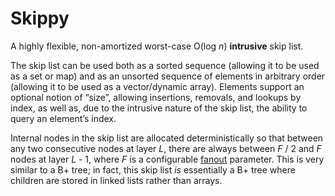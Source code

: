 Skippy
======

A highly flexible, non-amortized worst-case O(log *n*) **intrusive** skip list.

The skip list can be used both as a sorted sequence (allowing it to be used as
a set or map) and as an unsorted sequence of elements in arbitrary order
(allowing it to be used as a vector/dynamic array). Elements support an
optional notion of “size”, allowing insertions, removals, and lookups by index,
as well as, due to the intrusive nature of the skip list, the ability to query
an element’s index.

Internal nodes in the skip list are allocated deterministically so that between
any two consecutive nodes at layer *L*, there are always between *F* / 2 and
*F* nodes at layer *L* - 1, where *F* is a configurable [fanout] parameter.
This is very similar to a B+ tree; in fact, this skip list *is* essentially a
B+ tree where children are stored in linked lists rather than arrays.

[fanout]: https://doc.rust-lang.org/skippy/0.1/skippy/options/trait.ListOptions.html#associatedtype.Fanout
